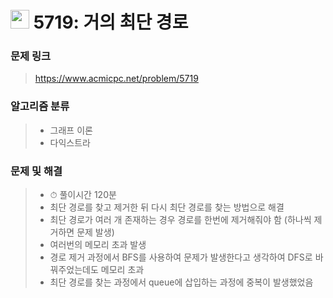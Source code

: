# <img src="https://d2gd6pc034wcta.cloudfront.net/tier/16.svg" width="30">  5719: 거의 최단 경로

### 문제 링크

> https://www.acmicpc.net/problem/5719



### 알고리즘 분류

>- 그래프 이론
>- 다익스트라



### 문제 및 해결

>- ⏱ 풀이시간 120분
>- 최단 경로를 찾고 제거한 뒤 다시 최단 경로를 찾는 방법으로 해결
>- 최단 경로가 여러 개 존재하는 경우 경로를 한번에 제거해줘야 함 (하나씩 제거하면 문제 발생)
>- 여러번의 메모리 초과 발생
>  - 경로 제거 과정에서 BFS를 사용하여 문제가 발생한다고 생각하여 DFS로 바꿔주었는데도 메모리 초과
>  - 최단 경로를 찾는 과정에서 queue에 삽입하는 과정에 중복이 발생했었음
